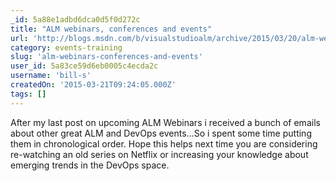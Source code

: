 ```yaml
---
_id: 5a88e1adbd6dca0d5f0d272c
title: "ALM webinars, conferences and events"
url: 'http://blogs.msdn.com/b/visualstudioalm/archive/2015/03/20/alm-webinars-and-conference-and-events.aspx'
category: events-training
slug: 'alm-webinars-conferences-and-events'
user_id: 5a83ce59d6eb0005c4ecda2c
username: 'bill-s'
createdOn: '2015-03-21T09:24:05.000Z'
tags: []
---
```


After my last post on upcoming ALM Webinars i received a bunch of emails about other great ALM and DevOps events…So i spent some time putting them in chronological order. Hope this helps next time you are considering re-watching an old series on Netflix or increasing your knowledge about emerging trends in the DevOps space.
